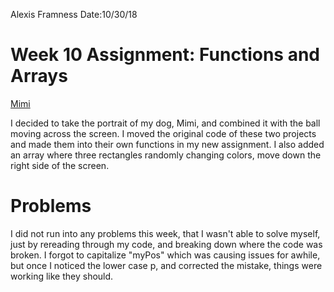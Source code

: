 Alexis Framness
Date:10/30/18

# **Week 10 Assignment:** Functions and Arrays

[Mimi](https://lexiframness.github.io/120-work/hw-10)


I decided to take the portrait of my dog, Mimi, and combined it with the ball moving across the screen. I moved the original code of these two projects and made them into their own functions in my new assignment. I also added an array where three rectangles randomly changing colors, move down the right side of the screen.

# Problems
I did not run into any problems this week, that I wasn't able to solve myself, just by rereading through my code, and breaking down where the code was broken. I forgot to capitalize "myPos" which was causing issues for awhile, but once I noticed the lower case p, and corrected the mistake, things were working like they should.
